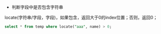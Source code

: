 * 判断字段中是否包含字符串

locate(字符串/字段，字段)，如果包含，返回大于0的index位置；否则，返回0；

```sql
select * from temp where locate("aaa", name) > 0;
```

